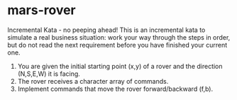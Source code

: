 # mars-rover

Incremental Kata - no peeping ahead!
This is an incremental kata to simulate a real business situation: work your way through the steps in order, but do not read the next requirement before you have finished your current one.

1. You are given the initial starting point (x,y) of a rover and the direction (N,S,E,W) it is facing.
2. The rover receives a character array of commands.
3. Implement commands that move the rover forward/backward (f,b).